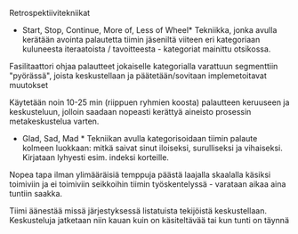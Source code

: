 Retrospektiivitekniikat

* Start, Stop, Continue, More of, Less of Wheel*
Tekniikka, jonka avulla kerätään avointa palautetta tiimin jäseniltä viiteen
eri kategoriaan kuluneesta iteraatoista / tavoitteesta  - kategoriat mainittu otsikossa.

Fasilitaattori ohjaa palautteet jokaiselle kategorialla varattuun segmenttiin
"pyörässä", joista keskustellaan ja päätetään/sovitaan implemetoitavat muutokset

Käytetään noin 10-25 min (riippuen ryhmien koosta) palautteen keruuseen ja keskusteluun, jolloin saadaan
nopeasti kerättyä aineisto prosessin metakeskustelua varten.

* Glad, Sad, Mad *
Tekniikan avulla kategorisoidaan tiimin palaute kolmeen luokkaan: mitkä saivat
sinut iloiseksi, surulliseksi ja vihaiseksi. Kirjataan lyhyesti esim. indeksi
korteille.

Nopea tapa ilman ylimääräisiä temppuja päästä laajalla skaalalla käsiksi toimiviin
ja ei toimiviin seikkoihin tiimin työskentelyssä - varataan aikaa aina tuntiin
saakka. 

Tiimi äänestää missä järjestyksessä listatuista tekijöistä keskustellaan.
Keskusteluja jatketaan niin kauan kuin on käsiteltävää tai kun tunti on täynnä


